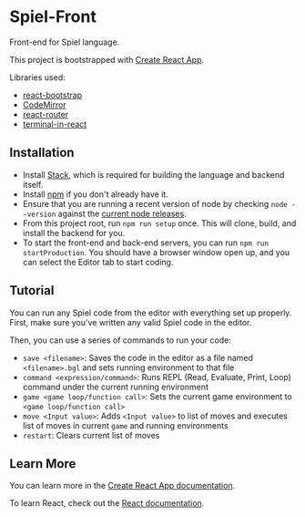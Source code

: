 # Spiel-Front

Front-end for Spiel language.

This project is bootstrapped with [Create React App](https://github.com/facebook/create-react-app).

Libraries used:
* [react-bootstrap](https://react-bootstrap.github.io/)
* [CodeMirror](https://codemirror.net/)
* [react-router](https://github.com/ReactTraining/react-router)
* [terminal-in-react](https://github.com/nitin42/terminal-in-react)

## Installation
- Install [Stack](https://docs.haskellstack.org/en/stable/README/), which is required for building the language and backend itself.
- Install [npm](https://docs.npmjs.com/downloading-and-installing-node-js-and-npm) if you don't already have it.
- Ensure that you are running a recent version of node by checking `node --version` against the [current node releases](https://nodejs.org/en/).
- From this project root, run `npm run setup` once. This will clone, build, and install the backend for you.
- To start the front-end and back-end servers, you can run `npm run startProduction`. You should have a browser window open up, and you can select the Editor tab to start coding.

## Tutorial

You can run any Spiel code from the editor with everything set up properly. First, make sure you've written any valid Spiel code in the editor.

Then, you can use a series of commands to run your code:

 * `save <filename>`: Saves the code in the editor as a file named `<filename>.bgl` and sets running environment to that file
 * `command <expression/command>`: Runs REPL (Read, Evaluate, Print, Loop) command under the current running environment
 * `game <game loop/function call>`: Sets the current game environment to `<game loop/function call>`
 * `move <Input value>`: Adds `<Input value>` to list of moves and executes list of moves in current `game` and running environments
 * `restart`: Clears current list of moves

## Learn More

You can learn more in the [Create React App documentation](https://facebook.github.io/create-react-app/docs/getting-started).

To learn React, check out the [React documentation](https://reactjs.org/).

